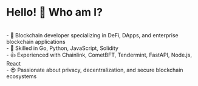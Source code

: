 <!--suppress HtmlDeprecatedAttribute -->
# Hello! 👋 Who am I? #
<div>
<br/>
- 🔭 Blockchain developer specializing in DeFi, DApps, and enterprise blockchain applications<br/>
- 🌱 Skilled in Go, Python, JavaScript, Solidity<br/>
- 👍 Experienced with Chainlink, CometBFT, Tendermint, FastAPI, Node.js, React<br/>
- 😍 Passionate about privacy, decentralization, and secure blockchain ecosystems</br>
</div>
